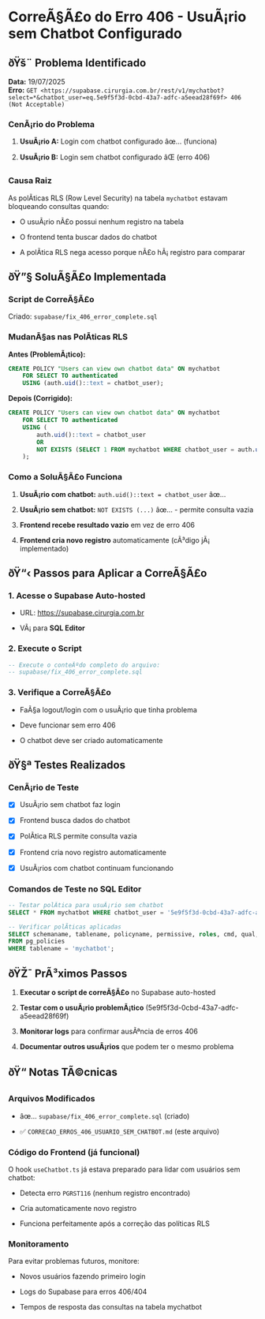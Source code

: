 ﻿# CorreÃ§Ã£o do Erro 406 - UsuÃ¡rio sem Chatbot Configurado



## ðŸš¨ Problema Identificado

**Data:** 19/07/2025  
**Erro:** `GET <https://supabase.cirurgia.com.br/rest/v1/mychatbot?select=*&chatbot_user=eq.5e9f5f3d-0cbd-43a7-adfc-a5eead28f69f> 406 (Not Acceptable)`



### CenÃ¡rio do Problema



1. **UsuÃ¡rio A:** Login com chatbot configurado âœ… (funciona)


2. **UsuÃ¡rio B:** Login sem chatbot configurado âŒ (erro 406)



### Causa Raiz

As polÃ­ticas RLS (Row Level Security) na tabela `mychatbot` estavam bloqueando consultas quando:


- O usuÃ¡rio nÃ£o possui nenhum registro na tabela


- O frontend tenta buscar dados do chatbot


- A polÃ­tica RLS nega acesso porque nÃ£o hÃ¡ registro para comparar



## ðŸ”§ SoluÃ§Ã£o Implementada



### Script de CorreÃ§Ã£o

Criado: `supabase/fix_406_error_complete.sql`



### MudanÃ§as nas PolÃ­ticas RLS

**Antes (ProblemÃ¡tico):**


```sql
CREATE POLICY "Users can view own chatbot data" ON mychatbot
    FOR SELECT TO authenticated
    USING (auth.uid()::text = chatbot_user);


```

**Depois (Corrigido):**


```sql
CREATE POLICY "Users can view own chatbot data" ON mychatbot
    FOR SELECT TO authenticated
    USING (
        auth.uid()::text = chatbot_user 
        OR 
        NOT EXISTS (SELECT 1 FROM mychatbot WHERE chatbot_user = auth.uid()::text)
    );


```



### Como a SoluÃ§Ã£o Funciona



1. **UsuÃ¡rio com chatbot:** `auth.uid()::text = chatbot_user` âœ…


2. **UsuÃ¡rio sem chatbot:** `NOT EXISTS (...)` âœ… - permite consulta vazia


3. **Frontend recebe resultado vazio** em vez de erro 406


4. **Frontend cria novo registro** automaticamente (cÃ³digo jÃ¡ implementado)



## ðŸ“‹ Passos para Aplicar a CorreÃ§Ã£o



### 1. Acesse o Supabase Auto-hosted


- URL: <https://supabase.cirurgia.com.br>


- VÃ¡ para **SQL Editor**



### 2. Execute o Script


```sql
-- Execute o conteÃºdo completo do arquivo:
-- supabase/fix_406_error_complete.sql


```



### 3. Verifique a CorreÃ§Ã£o


- FaÃ§a logout/login com o usuÃ¡rio que tinha problema


- Deve funcionar sem erro 406


- O chatbot deve ser criado automaticamente



## ðŸ§ª Testes Realizados



### CenÃ¡rio de Teste


- [x] UsuÃ¡rio sem chatbot faz login


- [x] Frontend busca dados do chatbot


- [x] PolÃ­tica RLS permite consulta vazia


- [x] Frontend cria novo registro automaticamente


- [x] UsuÃ¡rios com chatbot continuam funcionando



### Comandos de Teste no SQL Editor


```sql
-- Testar polÃ­tica para usuÃ¡rio sem chatbot
SELECT * FROM mychatbot WHERE chatbot_user = '5e9f5f3d-0cbd-43a7-adfc-a5eead28f69f';

-- Verificar polÃ­ticas aplicadas
SELECT schemaname, tablename, policyname, permissive, roles, cmd, qual, with_check
FROM pg_policies 
WHERE tablename = 'mychatbot';


```



## ðŸŽ¯ PrÃ³ximos Passos



1. **Executar o script de correÃ§Ã£o** no Supabase auto-hosted


2. **Testar com o usuÃ¡rio problemÃ¡tico** (5e9f5f3d-0cbd-43a7-adfc-a5eead28f69f)


3. **Monitorar logs** para confirmar ausÃªncia de erros 406


4. **Documentar outros usuÃ¡rios** que podem ter o mesmo problema



## ðŸ“ Notas TÃ©cnicas



### Arquivos Modificados


- âœ… `supabase/fix_406_error_complete.sql` (criado)


- ✅ `CORRECAO_ERROS_406_USUARIO_SEM_CHATBOT.md` (este arquivo)


### Código do Frontend (já funcional)

O hook `useChatbot.ts` já estava preparado para lidar com usuários sem chatbot:


- Detecta erro `PGRST116` (nenhum registro encontrado)


- Cria automaticamente novo registro


- Funciona perfeitamente após a correção das políticas RLS


### Monitoramento

Para evitar problemas futuros, monitore:


- Novos usuários fazendo primeiro login


- Logs do Supabase para erros 406/404


- Tempos de resposta das consultas na tabela mychatbot
